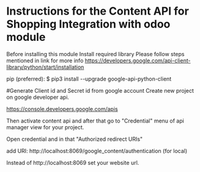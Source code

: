 # Instructions for the Content API for Shopping Integration with odoo module

Before installing this module Install required library Please follow steps mentioned in link for more info
https://developers.google.com/api-client-library/python/start/installation 

pip (preferred):
$ pip3 install --upgrade google-api-python-client

#Generate Client id and Secret id from google account
Create new project on google developer api.

https://console.developers.google.com/apis

Then activate content api and after that go to "Credential" menu of api manager view for your project.

Open credential and in that "Authorized redirect URIs"

add URI: http://localhost:8069/google_content/authentication (for local)

Instead of http://localhost:8069 set your website url.